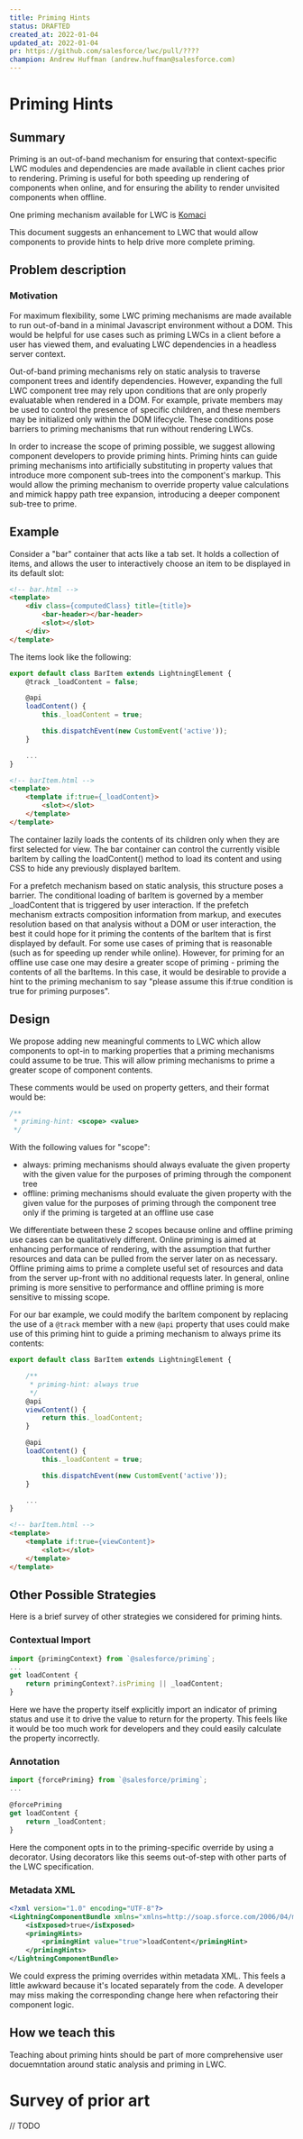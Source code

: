 ```yaml
---
title: Priming Hints
status: DRAFTED
created_at: 2022-01-04
updated_at: 2022-01-04
pr: https://github.com/salesforce/lwc/pull/????
champion: Andrew Huffman (andrew.huffman@salesforce.com)
---
```


# Priming Hints

## Summary

Priming is an out-of-band mechanism for ensuring that context-specific LWC modules and dependencies are made available in client caches prior to rendering. Priming is useful for both speeding up rendering of components when online, and for ensuring the ability to render unvisited components when offline.

One priming mechanism available for LWC is [Komaci](https://rfcs.lwc.dev/rfcs/komaci)

This document suggests an enhancement to LWC that would allow components to provide hints to help drive more complete priming.

## Problem description

### Motivation

For maximum flexibility, some LWC priming mechanisms are made available to run out-of-band in a minimal Javascript environment without a DOM. This would be helpful for use cases such as priming LWCs in a client before a user has viewed them, and evaluating LWC dependencies in a headless server context.

Out-of-band priming mechanisms rely on static analysis to traverse component trees and identify dependencies. However, expanding the full LWC component tree may rely upon conditions that are only properly evaluatable when rendered in a DOM. For example, private members may be used to control the presence of specific children, and these members may be initialized only within the DOM lifecycle. These conditions pose barriers to priming mechanisms that run without rendering LWCs.

In order to increase the scope of priming possible, we suggest allowing component developers to provide priming hints. Priming hints can guide priming mechanisms into artificially substituting in property values that introduce more component sub-trees into the component's markup. This would allow the priming mechanism to override property value calculations and mimick happy path tree expansion, introducing a deeper component sub-tree to prime.

## Example

Consider a "bar" container that acts like a tab set. It holds a collection of items, and allows the user to interactively choose an item to be displayed in its default slot:

```html
<!-- bar.html -->
<template>
    <div class={computedClass} title={title}>
        <bar-header></bar-header>
        <slot></slot>
    </div>
</template>
```

The items look like the following:

```js
export default class BarItem extends LightningElement {
    @track _loadContent = false;

    @api
    loadContent() {
        this._loadContent = true;

        this.dispatchEvent(new CustomEvent('active'));
    }

    ...
}
```

```html
<!-- barItem.html -->
<template>
    <template if:true={_loadContent}>
        <slot></slot>
    </template>
</template>
```

The container lazily loads the contents of its children only when they are first selected for view. The bar container can control the currently visible barItem by calling the loadContent() method to load its content and using CSS to hide any previously displayed barItem.

For a prefetch mechanism based on static analysis, this structure poses a barrier. The conditional loading of barItem is governed by a member _loadContent that is triggered by user interaction. If the prefetch mechanism extracts composition information from markup, and executes resolution based on that analysis without a DOM or user interaction, the best it could hope for it priming the contents of the barItem that is first displayed by default. For some use cases of priming that is reasonable (such as for speeding up render while online). However, for priming for an offline use case one may desire a greater scope of priming - priming the contents of all the barItems. In this case, it would be desirable to provide a hint to the priming mechanism to say "please assume this if:true condition is true for priming purposes".

## Design

We propose adding new meaningful comments to LWC which allow components to opt-in to marking properties that a priming mechanisms could assume to be true. This will allow priming mechanisms to prime a greater scope of component contents.

These comments would be used on property getters, and their format would be:

```js
/**
 * priming-hint: <scope> <value>
 */
```

With the following values for "scope":
- always: priming mechanisms should always evaluate the given property with the given value for the purposes of priming through the component tree
- offline: priming mechanisms should evaluate the given property with the given value for the purposes of priming through the component tree only if the priming is targeted at an offline use case

We differentiate between these 2 scopes because online and offline priming use cases can be qualitatively different. Online priming is aimed at enhancing performance of rendering, with the assumption that further resources and data can be pulled from the server later on as necessary. Offline priming aims to prime a complete useful set of resources and data from the server up-front with no additional requests later. In general, online priming is more sensitive to performance and offline priming is more sensitive to missing scope.

For our bar example, we could modify the barItem component by replacing the use of a `@track` member with a new `@api` property that uses could make use of this priming hint to guide a priming mechanism to always prime its contents:

```js
export default class BarItem extends LightningElement {

    /**
     * priming-hint: always true
     */
    @api
    viewContent() {
        return this._loadContent;
    }

    @api
    loadContent() {
        this._loadContent = true;

        this.dispatchEvent(new CustomEvent('active'));
    }

    ...
}
```

```html
<!-- barItem.html -->
<template>
    <template if:true={viewContent}>
        <slot></slot>
    </template>
</template>
```

## Other Possible Strategies

Here is a brief survey of other strategies we considered for priming hints.

### Contextual Import

```js
import {primingContext} from `@salesforce/priming`;
...
get loadContent {
    return primingContext?.isPriming || _loadContent;
}
```

Here we have the property itself explicitly import an indicator of priming status and use it to drive the value to return for the property. This feels like it would be too much work for developers and they could easily calculate the property incorrectly.

### Annotation

```js
import {forcePriming} from `@salesforce/priming`;
...

@forcePriming
get loadContent {
    return _loadContent;
}
```

Here the component opts in to the priming-specific override by using a decorator. Using decorators like this seems out-of-step with other parts of the LWC specification.

### Metadata XML

```xml
<?xml version="1.0" encoding="UTF-8"?>
<LightningComponentBundle xmlns="xmlns=http://soap.sforce.com/2006/04/metadata">
    <isExposed>true</isExposed>
    <primingHints>
        <primingHint value="true">loadContent</primingHint>
    </primingHints>
</LightningComponentBundle>
```

We could express the priming overrides within metadata XML. This feels a little awkward because it's located separately from the code. A developer may miss making the corresponding change here when refactoring their component logic.

## How we teach this

Teaching about priming hints should be part of more comprehensive user docuemntation around static analysis and priming in LWC.

# Survey of prior art

// TODO